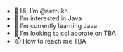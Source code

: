 - 👋 Hi, I’m @serrukh
- 👀 I’m interested in Java
- 🌱 I’m currently learning Java
- 💞️ I’m looking to collaborate on TBA
- 📫 How to reach me TBA

<!---
serrukh/serrukh is a ✨ special ✨ repository because its `README.md` (this file) appears on your GitHub profile.
You can click the Preview link to take a look at your changes.
--->
